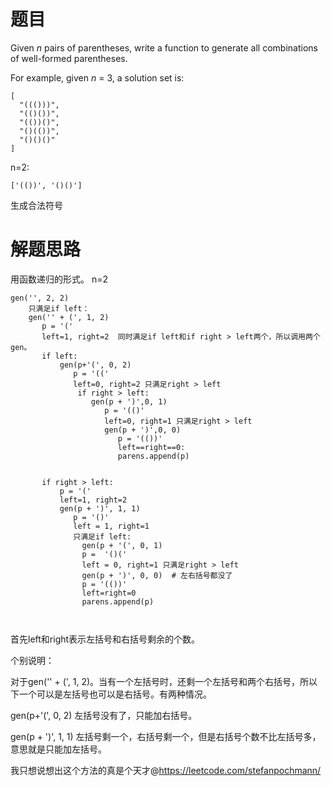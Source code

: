 # 题目

Given *n* pairs of parentheses, write a function to generate all combinations of well-formed parentheses.

For example, given *n* = 3, a solution set is:

```
[
  "((()))",
  "(()())",
  "(())()",
  "()(())",
  "()()()"
]
```

n=2:

```
['(())', '()()']
```



生成合法符号

# 解题思路

用函数递归的形式。 n=2

```
gen('', 2, 2)
	只满足if left：
	gen('' + (', 1, 2)
	   p = '('
	   left=1, right=2  同时满足if left和if right > left两个，所以调用两个gen。
	   if left:
	       gen(p+'(', 0, 2)
	          p = '(('
	          left=0, right=2 只满足right > left 
	           if right > left:
	              gen(p + ')',0, 1)
	                 p = '(()'
	                 left=0, right=1 只满足right > left
	                 gen(p + ')',0, 0)
	                    p = '(())'
	                    left==right==0:
	                    parens.append(p)
	                    
	                    
	   if right > left:
	       p = '('
	       left=1, right=2 
	       gen(p + ')', 1, 1)
	          p = '()'
	          left = 1, right=1
	          只满足if left:
                gen(p + '(', 0, 1)
                p =  '()('
                left = 0, right=1 只满足right > left
                gen(p + ')', 0, 0)  # 左右括号都没了
                p = '(())'
                left=right=0
                parens.append(p)
                
 
```

首先left和right表示左括号和右括号剩余的个数。

个别说明：

对于gen('' + (', 1, 2)。当有一个左括号时，还剩一个左括号和两个右括号，所以下一个可以是左括号也可以是右括号。有两种情况。

gen(p+'(', 0, 2)  左括号没有了，只能加右括号。

gen(p + ')', 1, 1)  左括号剩一个，右括号剩一个，但是右括号个数不比左括号多，意思就是只能加左括号。

 

我只想说想出这个方法的真是个天才@https://leetcode.com/stefanpochmann/    


